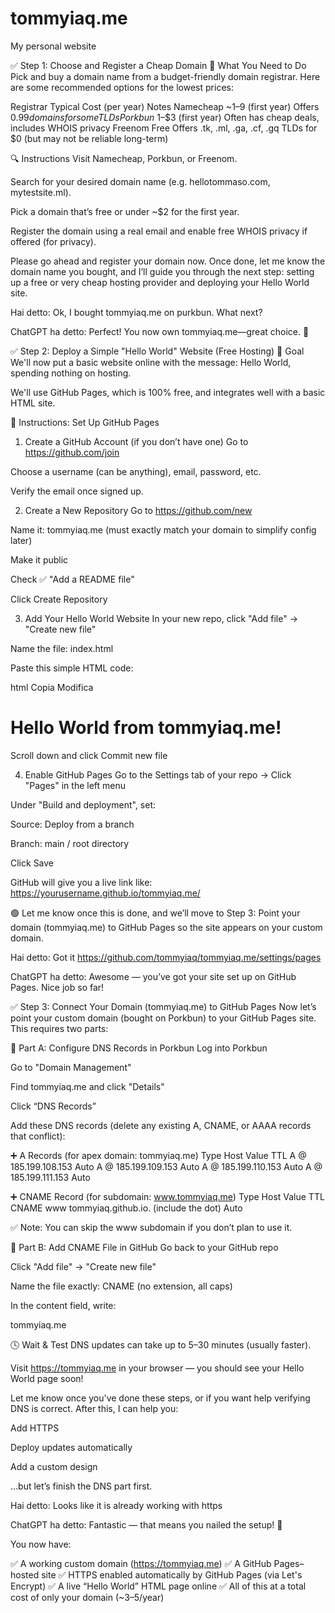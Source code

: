 # tommyiaq.me
My personal website

✅ Step 1: Choose and Register a Cheap Domain
📝 What You Need to Do
Pick and buy a domain name from a budget-friendly domain registrar. Here are some recommended options for the lowest prices:

Registrar	Typical Cost (per year)	Notes
Namecheap	~$1–$9 (first year)	Offers $0.99 domains for some TLDs
Porkbun	~$1–$3 (first year)	Often has cheap deals, includes WHOIS privacy
Freenom	Free	Offers .tk, .ml, .ga, .cf, .gq TLDs for $0 (but may not be reliable long-term)

🔍 Instructions
Visit Namecheap, Porkbun, or Freenom.

Search for your desired domain name (e.g. hellotommaso.com, mytestsite.ml).

Pick a domain that’s free or under ~$2 for the first year.

Register the domain using a real email and enable free WHOIS privacy if offered (for privacy).

Please go ahead and register your domain now. Once done, let me know the domain name you bought, and I’ll guide you through the next step: setting up a free or very cheap hosting provider and deploying your Hello World site.






Hai detto:
Ok, I bought tommyiaq.me on purkbun. What next?


ChatGPT ha detto:
Perfect! You now own tommyiaq.me—great choice. 🎉

✅ Step 2: Deploy a Simple "Hello World" Website (Free Hosting)
🧠 Goal
We'll now put a basic website online with the message: Hello World, spending nothing on hosting.

We'll use GitHub Pages, which is 100% free, and integrates well with a basic HTML site.

🔧 Instructions: Set Up GitHub Pages
1. Create a GitHub Account (if you don’t have one)
Go to https://github.com/join

Choose a username (can be anything), email, password, etc.

Verify the email once signed up.

2. Create a New Repository
Go to https://github.com/new

Name it: tommyiaq.me (must exactly match your domain to simplify config later)

Make it public

Check ✅ "Add a README file"

Click Create Repository

3. Add Your Hello World Website
In your new repo, click "Add file" → "Create new file"

Name the file: index.html

Paste this simple HTML code:

html
Copia
Modifica
<!DOCTYPE html>
<html>
  <head>
    <title>Hello World</title>
  </head>
  <body>
    <h1>Hello World from tommyiaq.me!</h1>
  </body>
</html>
Scroll down and click Commit new file

4. Enable GitHub Pages
Go to the Settings tab of your repo → Click "Pages" in the left menu

Under "Build and deployment", set:

Source: Deploy from a branch

Branch: main / root directory

Click Save

GitHub will give you a live link like: https://yourusername.github.io/tommyiaq.me/

🟢 Let me know once this is done, and we’ll move to Step 3: Point your domain (tommyiaq.me) to GitHub Pages so the site appears on your custom domain.






Hai detto:
Got it https://github.com/tommyiaq/tommyiaq.me/settings/pages


ChatGPT ha detto:
Awesome — you’ve got your site set up on GitHub Pages. Nice job so far!

✅ Step 3: Connect Your Domain (tommyiaq.me) to GitHub Pages
Now let’s point your custom domain (bought on Porkbun) to your GitHub Pages site. This requires two parts:

🧾 Part A: Configure DNS Records in Porkbun
Log into Porkbun

Go to "Domain Management"

Find tommyiaq.me and click "Details"

Click “DNS Records”

Add these DNS records (delete any existing A, CNAME, or AAAA records that conflict):

➕ A Records (for apex domain: tommyiaq.me)
Type	Host	Value	TTL
A	@	185.199.108.153	Auto
A	@	185.199.109.153	Auto
A	@	185.199.110.153	Auto
A	@	185.199.111.153	Auto

➕ CNAME Record (for subdomain: www.tommyiaq.me)
Type	Host	Value	TTL
CNAME	www	tommyiaq.github.io. (include the dot)	Auto

✅ Note: You can skip the www subdomain if you don’t plan to use it.

🧾 Part B: Add CNAME File in GitHub
Go back to your GitHub repo

Click "Add file" → "Create new file"

Name the file exactly: CNAME (no extension, all caps)

In the content field, write:

tommyiaq.me

🕓 Wait & Test
DNS updates can take up to 5–30 minutes (usually faster).

Visit https://tommyiaq.me in your browser — you should see your Hello World page soon!

Let me know once you've done these steps, or if you want help verifying DNS is correct. After this, I can help you:

Add HTTPS

Deploy updates automatically

Add a custom design

…but let’s finish the DNS part first.






Hai detto:
Looks like it is already working with https


ChatGPT ha detto:
Fantastic — that means you nailed the setup! 🎉

You now have:

✅ A working custom domain (https://tommyiaq.me)
✅ A GitHub Pages–hosted site
✅ HTTPS enabled automatically by GitHub Pages (via Let's Encrypt)
✅ A live “Hello World” HTML page online
✅ All of this at a total cost of only your domain (~$3–$5/year)

